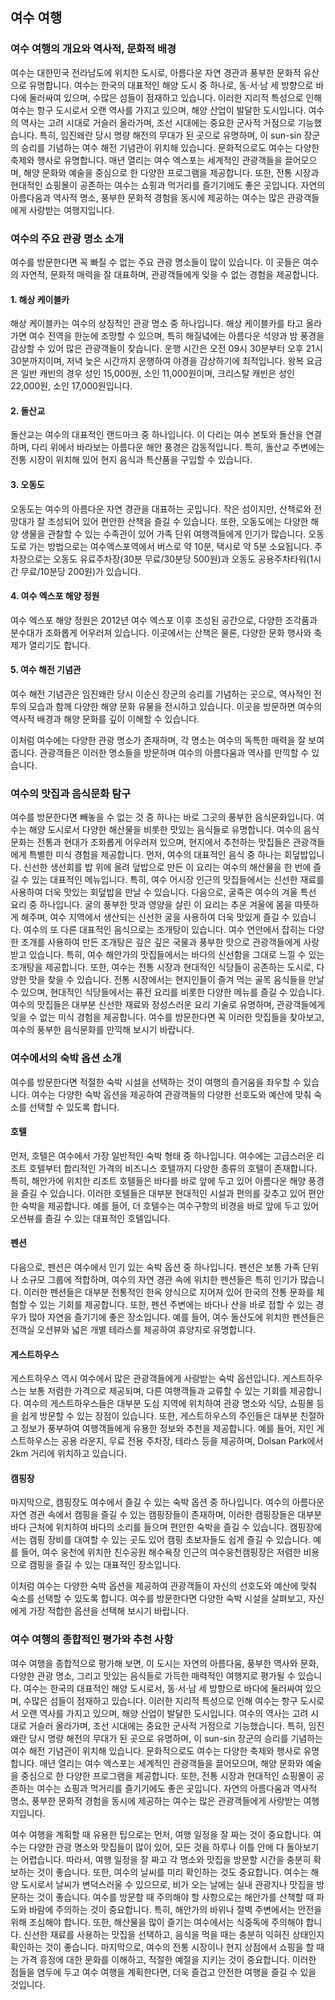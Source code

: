 ## 여수 여행

### 여수 여행의 개요와 역사적, 문화적 배경

여수는 대한민국 전라남도에 위치한 도시로, 아름다운 자연 경관과 풍부한 문화적 유산으로 유명합니다. 여수는 한국의 대표적인 해양 도시 중 하나로, 동·서·남 세 방향으로 바다에 둘러싸여 있으며, 수많은 섬들이 점재하고 있습니다. 이러한 지리적 특성으로 인해 여수는 항구 도시로서 오랜 역사를 가지고 있으며, 해양 산업이 발달한 도시입니다. 여수의 역사는 고려 시대로 거슬러 올라가며, 조선 시대에는 중요한 군사적 거점으로 기능했습니다. 특히, 임진왜란 당시 명량 해전의 무대가 된 곳으로 유명하며, 이 sun-sin 장군의 승리를 기념하는 여수 해전 기념관이 위치해 있습니다. 문화적으로도 여수는 다양한 축제와 행사로 유명합니다. 매년 열리는 여수 엑스포는 세계적인 관광객들을 끌어모으며, 해양 문화와 예술을 중심으로 한 다양한 프로그램을 제공합니다. 또한, 전통 시장과 현대적인 쇼핑몰이 공존하는 여수는 쇼핑과 먹거리를 즐기기에도 좋은 곳입니다. 자연의 아름다움과 역사적 명소, 풍부한 문화적 경험을 동시에 제공하는 여수는 많은 관광객들에게 사랑받는 여행지입니다.


### 여수의 주요 관광 명소 소개

여수를 방문한다면 꼭 빠질 수 없는 주요 관광 명소들이 많이 있습니다. 이 곳들은 여수의 자연적, 문화적 매력을 잘 대표하며, 관광객들에게 잊을 수 없는 경험을 제공합니다.

#### 1. 해상 케이블카
해상 케이블카는 여수의 상징적인 관광 명소 중 하나입니다. 해상 케이블카를 타고 올라가면 여수 전역을 한눈에 조망할 수 있으며, 특히 해질녘에는 아름다운 석양과 밤 풍경을 감상할 수 있어 많은 관광객들이 찾습니다. 운행 시간은 오전 09시 30분부터 오후 21시 30분까지이며, 저녁 늦은 시간까지 운행하여 야경을 감상하기에 최적입니다. 왕복 요금은 일반 캐빈의 경우 성인 15,000원, 소인 11,000원이며, 크리스탈 캐빈은 성인 22,000원, 소인 17,000원입니다.

#### 2. 돌산교
돌산교는 여수의 대표적인 랜드마크 중 하나입니다. 이 다리는 여수 본토와 돌산을 연결하며, 다리 위에서 바라보는 아름다운 해안 풍경은 감동적입니다. 특히, 돌산교 주변에는 전통 시장이 위치해 있어 현지 음식과 특산품을 구입할 수 있습니다.

#### 3. 오동도
오동도는 여수의 아름다운 자연 경관을 대표하는 곳입니다. 작은 섬이지만, 산책로와 전망대가 잘 조성되어 있어 편안한 산책을 즐길 수 있습니다. 또한, 오동도에는 다양한 해양 생물을 관찰할 수 있는 수족관이 있어 가족 단위 여행객들에게 인기가 많습니다. 오동도로 가는 방법으로는 여수엑스포역에서 버스로 약 10분, 택시로 약 5분 소요됩니다. 주차장으로는 오동도 유료주차장(30분 무료/30분당 500원)과 오동도 공용주차타워(1시간 무료/10분당 200원)가 있습니다.

#### 4. 여수 엑스포 해양 정원
여수 엑스포 해양 정원은 2012년 여수 엑스포 이후 조성된 공간으로, 다양한 조각품과 분수대가 조화롭게 어우러져 있습니다. 이곳에서는 산책은 물론, 다양한 문화 행사와 축제가 열리기도 합니다.

#### 5. 여수 해전 기념관
여수 해전 기념관은 임진왜란 당시 이순신 장군의 승리를 기념하는 곳으로, 역사적인 전투의 모습과 함께 다양한 해양 문화 유물을 전시하고 있습니다. 이곳을 방문하면 여수의 역사적 배경과 해양 문화를 깊이 이해할 수 있습니다.

이처럼 여수에는 다양한 관광 명소가 존재하며, 각 명소는 여수의 독특한 매력을 잘 보여줍니다. 관광객들은 이러한 명소들을 방문하며 여수의 아름다움과 역사를 만끽할 수 있습니다.


### 여수의 맛집과 음식문화 탐구

여수를 방문한다면 빼놓을 수 없는 것 중 하나는 바로 그곳의 풍부한 음식문화입니다. 여수는 해양 도시로서 다양한 해산물을 비롯한 맛있는 음식들로 유명합니다. 여수의 음식문화는 전통과 현대가 조화롭게 어우러져 있으며, 현지에서 추천하는 맛집들은 관광객들에게 특별한 미식 경험을 제공합니다. 먼저, 여수의 대표적인 음식 중 하나는 회덮밥입니다. 신선한 생선회를 밥 위에 올려 덮밥으로 만든 이 요리는 여수의 해산물을 한 번에 즐길 수 있는 대표적인 메뉴입니다. 특히, 여수 어시장 인근의 맛집들에서는 신선한 재료를 사용하여 더욱 맛있는 회덮밥을 만날 수 있습니다. 다음으로, 굴죽은 여수의 겨울 특선 요리 중 하나입니다. 굴의 풍부한 맛과 영양을 살린 이 요리는 추운 겨울에 몸을 따뜻하게 해주며, 여수 지역에서 생산되는 신선한 굴을 사용하여 더욱 맛있게 즐길 수 있습니다. 여수의 또 다른 대표적인 음식으로는 조개탕이 있습니다. 여수 연안에서 잡히는 다양한 조개를 사용하여 만든 조개탕은 깊은 깊은 국물과 풍부한 맛으로 관광객들에게 사랑받고 있습니다. 특히, 여수 해안가의 맛집들에서는 바다의 신선함을 그대로 느낄 수 있는 조개탕을 제공합니다. 또한, 여수는 전통 시장과 현대적인 식당들이 공존하는 도시로, 다양한 맛을 찾을 수 있습니다. 전통 시장에서는 현지인들이 즐겨 먹는 골목 음식들을 만날 수 있으며, 현대적인 식당들에서는 퓨전 요리를 비롯한 다양한 메뉴를 즐길 수 있습니다. 여수의 맛집들은 대부분 신선한 재료와 정성스러운 요리 기술로 유명하며, 관광객들에게 잊을 수 없는 미식 경험을 제공합니다. 여수를 방문한다면 꼭 이러한 맛집들을 찾아보고, 여수의 풍부한 음식문화를 만끽해 보시기 바랍니다.


### 여수에서의 숙박 옵션 소개

여수를 방문한다면 적절한 숙박 시설을 선택하는 것이 여행의 즐거움을 좌우할 수 있습니다. 여수는 다양한 숙박 옵션을 제공하여 관광객들의 다양한 선호도와 예산에 맞춰 숙소를 선택할 수 있도록 합니다.

#### 호텔
먼저, 호텔은 여수에서 가장 일반적인 숙박 형태 중 하나입니다. 여수에는 고급스러운 리조트 호텔부터 합리적인 가격의 비즈니스 호텔까지 다양한 종류의 호텔이 존재합니다. 특히, 해안가에 위치한 리조트 호텔들은 바다를 바로 앞에 두고 있어 아름다운 해양 풍경을 즐길 수 있습니다. 이러한 호텔들은 대부분 현대적인 시설과 편의를 갖추고 있어 편안한 숙박을 제공합니다. 예를 들어, 더 호텔수는 여수구항의 비경을 바로 앞에 두고 있어 오션뷰를 즐길 수 있는 대표적인 호텔입니다.

#### 펜션
다음으로, 펜션은 여수에서 인기 있는 숙박 옵션 중 하나입니다. 펜션은 보통 가족 단위나 소규모 그룹에 적합하며, 여수의 자연 경관 속에 위치한 펜션들은 특히 인기가 많습니다. 이러한 펜션들은 대부분 전통적인 한옥 양식으로 지어져 있어 한국의 전통 문화를 체험할 수 있는 기회를 제공합니다. 또한, 펜션 주변에는 바다나 산을 바로 접할 수 있는 경우가 많아 자연을 즐기기에 좋은 장소입니다. 예를 들어, 여수 돌산도에 위치한 펜션들은 전객실 오션뷰와 넓은 개별 테라스를 제공하여 휴양지로 유명합니다.

#### 게스트하우스
게스트하우스 역시 여수에서 많은 관광객들에게 사랑받는 숙박 옵션입니다. 게스트하우스는 보통 저렴한 가격으로 제공되며, 다른 여행객들과 교류할 수 있는 기회를 제공합니다. 여수의 게스트하우스들은 대부분 도심 지역에 위치하여 관광 명소와 식당, 쇼핑몰 등을 쉽게 방문할 수 있는 장점이 있습니다. 또한, 게스트하우스의 주인들은 대부분 친절하고 정보가 풍부하여 여행객들에게 유용한 정보와 추천을 제공합니다. 예를 들어, 지인 게스트하우스는 공용 라운지, 무료 전용 주차장, 테라스 등을 제공하며, Dolsan Park에서 2km 거리에 위치하고 있습니다.

#### 캠핑장
마지막으로, 캠핑장도 여수에서 즐길 수 있는 숙박 옵션 중 하나입니다. 여수의 아름다운 자연 경관 속에서 캠핑을 즐길 수 있는 캠핑장들이 존재하며, 이러한 캠핑장들은 대부분 바다 근처에 위치하여 바다의 소리를 들으며 편안한 숙박을 즐길 수 있습니다. 캠핑장에서는 캠핑 장비를 대여할 수 있는 곳도 있어 캠핑 초보자들도 쉽게 즐길 수 있습니다. 예를 들어, 여수 웅천에 위치한 친수공원 해수욕장 인근의 여수웅천캠핑장은 저렴한 비용으로 캠핑을 즐길 수 있는 대표적인 장소입니다.

이처럼 여수는 다양한 숙박 옵션을 제공하여 관광객들이 자신의 선호도와 예산에 맞춰 숙소를 선택할 수 있도록 합니다. 여수를 방문한다면 다양한 숙박 시설을 살펴보고, 자신에게 가장 적합한 옵션을 선택해 보시기 바랍니다.


### 여수 여행의 종합적인 평가와 추천 사항

여수 여행을 종합적으로 평가해 보면, 이 도시는 자연의 아름다움, 풍부한 역사와 문화, 다양한 관광 명소, 그리고 맛있는 음식들로 가득한 매력적인 여행지로 평가될 수 있습니다. 여수는 한국의 대표적인 해양 도시로서, 동·서·남 세 방향으로 바다에 둘러싸여 있으며, 수많은 섬들이 점재하고 있습니다. 이러한 지리적 특성으로 인해 여수는 항구 도시로서 오랜 역사를 가지고 있으며, 해양 산업이 발달한 도시입니다. 여수의 역사는 고려 시대로 거슬러 올라가며, 조선 시대에는 중요한 군사적 거점으로 기능했습니다. 특히, 임진왜란 당시 명량 해전의 무대가 된 곳으로 유명하며, 이 sun-sin 장군의 승리를 기념하는 여수 해전 기념관이 위치해 있습니다. 문화적으로도 여수는 다양한 축제와 행사로 유명합니다. 매년 열리는 여수 엑스포는 세계적인 관광객들을 끌어모으며, 해양 문화와 예술을 중심으로 한 다양한 프로그램을 제공합니다. 또한, 전통 시장과 현대적인 쇼핑몰이 공존하는 여수는 쇼핑과 먹거리를 즐기기에도 좋은 곳입니다. 자연의 아름다움과 역사적 명소, 풍부한 문화적 경험을 동시에 제공하는 여수는 많은 관광객들에게 사랑받는 여행지입니다.

여수 여행을 계획할 때 유용한 팁으로는 먼저, 여행 일정을 잘 짜는 것이 중요합니다. 여수는 다양한 관광 명소와 맛집들이 많이 있어, 모든 것을 하루나 이틀 안에 다 돌아보기는 어렵습니다. 따라서, 여행 일정을 잘 짜고 각 명소와 맛집을 방문할 시간을 충분히 확보하는 것이 좋습니다. 또한, 여수의 날씨를 미리 확인하는 것도 중요합니다. 여수는 해양 도시로서 날씨가 변덕스러울 수 있으므로, 비가 오는 날에는 실내 관광지나 맛집을 방문하는 것이 좋습니다. 여수를 방문할 때 주의해야 할 사항으로는 해안가를 산책할 때 파도와 바람에 주의하는 것이 중요합니다. 특히, 해안가의 바위나 절벽 주변에서는 안전을 위해 조심해야 합니다. 또한, 해산물을 많이 즐기는 여수에서는 식중독에 주의해야 합니다. 신선한 재료를 사용하는 맛집을 선택하고, 음식을 먹을 때는 충분히 익혀진 상태인지 확인하는 것이 좋습니다. 마지막으로, 여수의 전통 시장이나 현지 상점에서 쇼핑을 할 때는 가격 흥정에 대한 문화를 이해하고, 적절한 예절을 지키는 것이 중요합니다. 이러한 점들을 염두에 두고 여수 여행을 계획한다면, 더욱 즐겁고 안전한 여행을 즐길 수 있을 것입니다.


